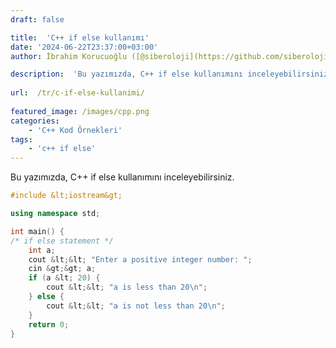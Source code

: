 ```yaml
---
draft: false

title:  'C++ if else kullanımı'
date: '2024-06-22T23:37:00+03:00'
author: İbrahim Korucuoğlu ([@siberoloji](https://github.com/siberoloji))

description:  'Bu yazımızda, C++ if else kullanımını inceleyebilirsiniz. ' 
 
url:  /tr/c-if-else-kullanimi/
 
featured_image: /images/cpp.png
categories:
    - 'C++ Kod Örnekleri'
tags:
    - 'c++ if else'
---
```



Bu yazımızda, C++ if else kullanımını inceleyebilirsiniz. 


```cpp
#include &lt;iostream&gt;

using namespace std;

int main() {
/* if else statement */
    int a;
    cout &lt;&lt; "Enter a positive integer number: ";
    cin &gt;&gt; a;
    if (a &lt; 20) {
        cout &lt;&lt; "a is less than 20\n";
    } else {
        cout &lt;&lt; "a is not less than 20\n";
    }
    return 0;
}
```
